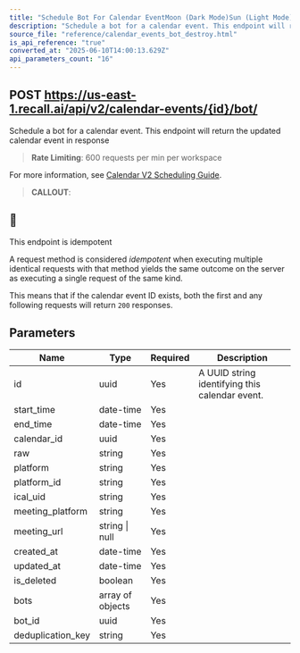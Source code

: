 ```yaml
---
title: "Schedule Bot For Calendar EventMoon (Dark Mode)Sun (Light Mode)"
description: "Schedule a bot for a calendar event. This endpoint will return the updated calendar event in response. This endpoint is rate limited to: 600 requests per min per workspace"
source_file: "reference/calendar_events_bot_destroy.html"
is_api_reference: "true"
converted_at: "2025-06-10T14:00:13.629Z"
api_parameters_count: "16"
---
```

## POST https://us-east-1.recall.ai/api/v2/calendar-events/{id}/bot/

Schedule a bot for a calendar event. This endpoint will return the updated calendar event in response

> **Rate Limiting**: 600 requests per min per workspace

For more information, see [Calendar V2 Scheduling Guide](/docs/scheduling-guide#3-addremove-bot-from-the-event).


> **CALLOUT**:

## 🔄

This endpoint is idempotent

A request method is considered *idempotent* when executing multiple identical requests with that method yields the same outcome on the server as executing a single request of the same kind.

This means that if the calendar event ID exists, both the first and any following requests will return `200` responses.
## Parameters

| Name | Type | Required | Description |
| --- | --- | --- | --- |
| id | uuid | Yes | A UUID string identifying this calendar event. |
| start_time | date-time | Yes |  |
| end_time | date-time | Yes |  |
| calendar_id | uuid | Yes |  |
| raw | string | Yes |  |
| platform | string | Yes |  |
| platform_id | string | Yes |  |
| ical_uid | string | Yes |  |
| meeting_platform | string | Yes |  |
| meeting_url | string \| null | Yes |  |
| created_at | date-time | Yes |  |
| updated_at | date-time | Yes |  |
| is_deleted | boolean | Yes |  |
| bots | array of objects | Yes |  |
| bot_id | uuid | Yes |  |
| deduplication_key | string | Yes |  |
